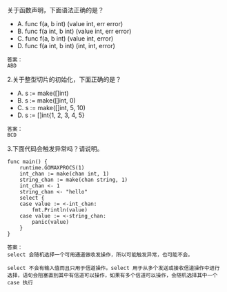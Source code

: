 关于函数声明，下面语法正确的是？

- A. func f(a, b int) (value int, err error)
- B. func f(a int, b int) (value int, err error)
- C. func f(a, b int) (value int, error)
- D. func f(a int, b int) (int, int, error)

```
答案：
ABD

```



2.关于整型切片的初始化，下面正确的是？

- A. s := make([]int)
- B. s := make([]int, 0)
- C. s := make([]int, 5, 10)
- D. s := []int{1, 2, 3, 4, 5}

```
答案：
BCD

```





3.下面代码会触发异常吗？请说明。

```
func main() {
    runtime.GOMAXPROCS(1)
    int_chan := make(chan int, 1)
    string_chan := make(chan string, 1)
    int_chan <- 1
    string_chan <- "hello"
    select {
    case value := <-int_chan:
        fmt.Println(value)
    case value := <-string_chan:
        panic(value)
    }
}
```

```
答案：
select 会随机选择一个可用通道做收发操作，所以可能触发异常，也可能不会。

select 不会有输入值而且只用于信道操作。select 用于从多个发送或接收信道操作中进行选择，语句会阻塞直到其中有信道可以操作，如果有多个信道可以操作，会随机选择其中一个 case 执行
```

